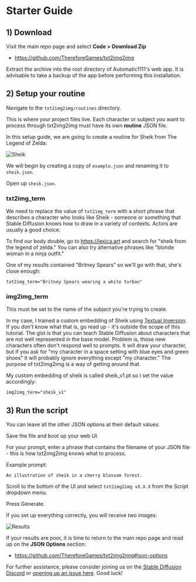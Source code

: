 # Starter Guide

## 1) Download

Visit the main repo page and select **Code > Download Zip**

- https://github.com/ThereforeGames/txt2img2img

Extract the archive into the root directory of Automatic1111's web app. It is advisable to take a backup of the app before performing this installation.

## 2) Setup your routine

Navigate to the `txt2img2img/routines` directory.

This is where your project files live. Each character or subject you want to process through txt2img2img must have its own **routine** JSON file.

In this setup guide, we are going to create a routine for Sheik from The Legend of Zelda:

![Sheik](https://i.ibb.co/gS322Pm/Sheik-Artwork.webp)

We will begin by creating a copy of `example.json` and renaming it to `sheik.json`.

Open up `sheik.json`.

### txt2img_term

We need to replace the value of `txt2img_term` with a short phrase that describes a character who looks like Sheik - someone or something that Stable Diffusion knows how to draw in a variety of contexts. Actors are usually a good choice.

To find our body double, go to https://lexica.art and search for "sheik from the legend of zelda." You can also try alternative phrases like "blonde woman in a ninja outfit."

One of my results contained "Britney Spears" so we'll go with that, she's close enough:

`txt2img_term="Britney Spears wearing a white turban"`

### img2img_term

This must be set to the name of the subject you're trying to create.

In my case, I trained a custom embedding of Sheik using [Textual Inversion](https://github.com/nicolai256/Stable-textual-inversion_win). If you don't know what that is, go read up - it's outside the scope of this tutorial. The gist is that you can teach Stable Diffusion about characters that are not well represented in the base model. Problem is, those new characters often don't respond well to prompts. It will draw your character, but if you ask for "my character in a space setting with blue eyes and green shoes" it will probably ignore everything except "my character." The purpose of txt2img2img is a way of getting around that.

My custom embedding of sheik is called sheik_v1.pt so I set the value accordingly:

`img2img_term="sheik_v1"`

## 3) Run the script

You can leave all the other JSON options at their default values.

Save the file and boot up your web UI.

For your prompt, enter a phrase that contains the filename of your JSON file - this is how txt2img2img knows what to process.

Example prompt:

`An illustration of sheik in a cherry blossom forest.`

Scroll to the bottom of the UI and select `txt2img2img vX.X.X` from the Script dropdown menu.

Press Generate.

If you set up everything correctly, you will receive two images:

![Results](https://i.ibb.co/Krf42zt/brave-u-K1-Hl-N3-S21.png)

If your results are poor, it is time to return to the main repo page and read up on the **JSON Options** section:

- https://github.com/ThereforeGames/txt2img2img#json-options

For further assistance, please consider joining us on the [Stable Diffusion Discord](https://discord.gg/stablediffusion) or [opening up an issue here](https://github.com/ThereforeGames/txt2img2img/issues). Good luck!
